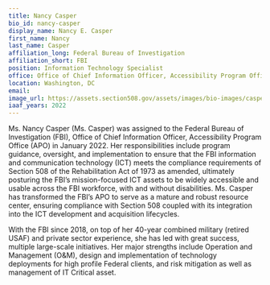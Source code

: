 ```yaml
---
title: Nancy Casper
bio_id: nancy-casper
display_name: Nancy E. Casper
first_name: Nancy
last_name: Casper
affiliation_long: Federal Bureau of Investigation
affiliation_short: FBI
position: Information Technology Specialist
office: Office of Chief Information Officer, Accessibility Program Office (APO)
location: Washington, DC
email: 
image_url: https://assets.section508.gov/assets/images/bio-images/casper-nancy.png
iaaf_years: 2022
---
```

Ms. Nancy Casper (Ms. Casper) was assigned to the Federal Bureau of Investigation (FBI), Office of Chief Information Officer, Accessibility Program Office (APO) in January 2022. Her responsibilities include program guidance, oversight, and implementation to ensure that the FBI information and communication technology (ICT) meets the compliance requirements of Section 508 of the Rehabilitation Act of 1973 as amended, ultimately posturing the FBI’s mission-focused ICT assets to be widely accessible and usable across the FBI workforce, with and without disabilities. Ms. Casper has transformed the FBI’s APO to serve as a mature and robust resource center, ensuring compliance with Section 508 coupled with its integration into the ICT development and acquisition lifecycles. 
 
With the FBI since 2018, on top of her 40-year combined military (retired USAF) and private sector experience, she has led with great success, multiple large-scale initiatives. Her major strengths include Operation and Management (O&M), design and implementation of technology deployments for high profile Federal clients, and risk mitigation as well as management of IT Critical asset.